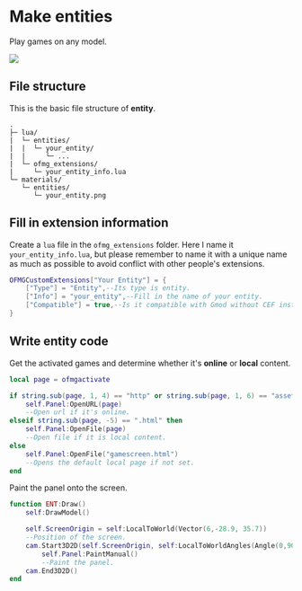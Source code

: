 # Make entities

Play games on any model.

![](https://s2.loli.net/2024/01/26/VHx83KYgzX4idOq.jpg)

## File structure

This is the basic file structure of **entity**.

```
.
├─ lua/
|  └─ entities/
|  |  └─ your_entity/
|  |     └─ ...
|  └─ ofmg_extensions/
|     └─ your_entity_info.lua
└─ materials/
   └─ entities/
      └─ your_entity.png
```

## Fill in extension information

Create a `lua` file in the `ofmg_extensions` folder. Here I name it `your_entity_info.lua`, but please remember to name it with a unique name as much as possible to avoid conflict with other people's extensions.

```lua
OFMGCustomExtensions["Your Entity"] = {
    ["Type"] = "Entity",--Its type is entity.
    ["Info"] = "your_entity",--Fill in the name of your entity.
    ["Compatible"] = true,--Is it compatible with Gmod without CEF installed?
}
```

## Write entity code

Get the activated games and determine whether it's **online** or **local** content.


```lua
local page = ofmgactivate

if string.sub(page, 1, 4) == "http" or string.sub(page, 1, 6) == "asset:" then
    self.Panel:OpenURL(page)
    --Open url if it's online.
elseif string.sub(page, -5) == ".html" then
    self.Panel:OpenFile(page)
    --Open file if it is local content.
else
    self.Panel:OpenFile("gamescreen.html")
    --Opens the default local page if not set.
end
```

Paint the panel onto the screen.

```lua
function ENT:Draw()
	self:DrawModel()

	self.ScreenOrigin = self:LocalToWorld(Vector(6,-28.9, 35.7))
	--Position of the screen.
	cam.Start3D2D(self.ScreenOrigin, self:LocalToWorldAngles(Angle(0,90,90)), 0.0304)
		self.Panel:PaintManual()
    	--Paint the panel.
	cam.End3D2D()
end
```

